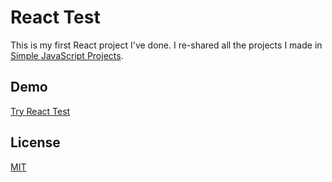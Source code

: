 # React Test
This is my first React project I've done. I re-shared all the projects I made in [Simple JavaScript Projects](https://github.com/kadirmetin/JavaScript-Projects/tree/main/basit-javascript-projeleri/).

## Demo
[Try React Test](https://kadirmetin.github.io/react-test/)

## License

[MIT](https://choosealicense.com/licenses/mit/)
